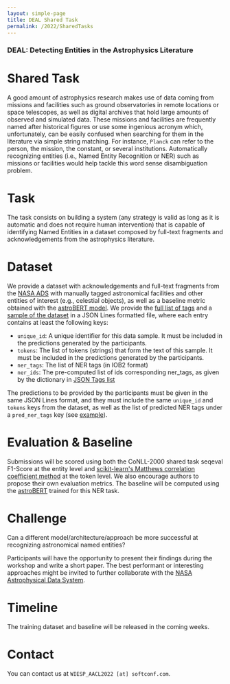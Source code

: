 ```yaml
---
layout: simple-page
title: DEAL Shared Task
permalink: /2022/SharedTasks
---
```


### DEAL: Detecting Entities in the Astrophysics Literature
# Shared Task

A good amount of astrophysics research makes use of data coming from missions and facilities such as ground observatories in remote locations or space telescopes, as well as digital archives that hold large amounts of observed and simulated data. These missions and facilities are frequently named after historical figures or use some ingenious acronym which, unfortunately, can be easily confused when searching for them in the literature via simple string matching. For instance, `Planck` can refer to the person, the mission, the constant, or several institutions. Automatically recognizing entities (i.e., Named Entity Recognition or NER) such as missions or facilities would help tackle this word sense disambiguation problem.

# Task

The task consists on building a system (any strategy is valid as long as it is automatic and does not require human intervention) that is capable of identifying Named Entities in a dataset composed by full-text fragments and acknowledgements from the astrophysics literature.

# Dataset

We provide a dataset with acknowledgements and full-text fragments from the [NASA ADS](https://ui.adsabs.harvard.edu/) with manually tagged astronomical facilities and other entities of interest (e.g., celestial objects), as well as a baseline metric obtained with the [astroBERT model](https://ui.adsabs.harvard.edu/abs/2021arXiv211200590G/abstract). We provide the [full list of tags](./data/NER-Tags.json) and a [sample of the dataset](./data/NER-Sample.jsonl) in a JSON Lines formatted file, where each entry contains at least the following keys:

- `unique_id`: A unique identifier for this data sample. It must be included in the predictions generated by the participants.
- `tokens`: The list of tokens (strings) that form the text of this sample. It must be included in the predictions generated by the participants.
- `ner_tags`: The list of NER tags (in IOB2 format)
- `ner_ids`: The pre-computed list of ids corresponding ner_tags, as given by the dictionary in [JSON Tags list](./data/NER-Tags.json)

The predictions to be provided by the participants must be given in the same JSON Lines format, and they must include the same `unique_id` and `tokens` keys from the dataset, as well as the list of predicted NER tags under a `pred_ner_tags` key (see [example](https://huggingface.co/datasets/fgrezes/WIESP2022-NER/blob/main/WIESP2022-NER-DEV-sample-predictions.jsonl)).

# Evaluation & Baseline

Submissions will be scored using both the CoNLL-2000 shared task seqeval F1-Score at the entity level and [scikit-learn's Matthews correlation coefficient method](https://scikit-learn.org/stable/modules/generated/sklearn.metrics.matthews_corrcoef.html) at the token level. We also encourage authors to propose their own evaluation metrics. The baseline will be computed using the [astroBERT](https://ui.adsabs.harvard.edu/abs/2021arXiv211200590G/abstract) trained for this NER task.

# Challenge

Can a different model/architecture/approach be more successful at recognizing astronomical named entities?

Participants will have the opportunity to present their findings during the workshop and write a short paper. The best performant or interesting approaches might be invited to further collaborate with the [NASA Astrophysical Data System](https://ui.adsabs.harvard.edu/).

# Timeline

The training dataset and baseline will be released in the coming weeks.

# Contact

You can contact us at `WIESP_AACL2022 [at] softconf.com`.

